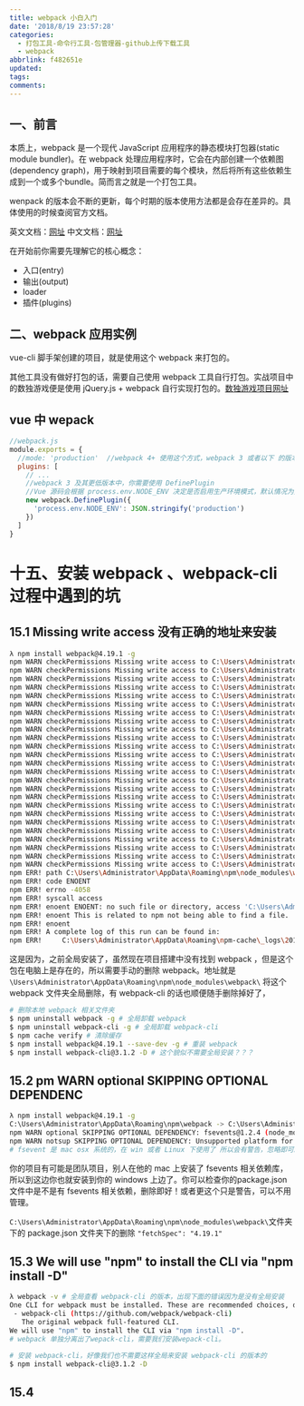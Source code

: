 ```yaml
---
title: webpack 小白入门
date: '2018/8/19 23:57:28'
categories:
  - 打包工具-命令行工具-包管理器-github上传下载工具
  - webpack
abbrlink: f482651e
updated:
tags:
comments:
---
```


## 一、前言

本质上，webpack 是一个现代 JavaScript 应用程序的静态模块打包器(static module bundler)。在 webpack 处理应用程序时，它会在内部创建一个依赖图(dependency graph)，用于映射到项目需要的每个模块，然后将所有这些依赖生成到一个或多个bundle。简而言之就是一个打包工具。

wenpack 的版本会不断的更新，每个时期的版本使用方法都是会存在差异的。具体使用的时候查阅官方文档。

英文文档：[网址](https://webpack.js.org/concepts/)
中文文档：[网址](https://webpack.docschina.org/configuration)

在开始前你需要先理解它的核心概念：

- 入口(entry)
- 输出(output)
- loader
- 插件(plugins)

## 二、webpack 应用实例

vue-cli 脚手架创建的项目，就是使用这个 webpack 来打包的。

其他工具没有做好打包的话，需要自己使用 webpack 工具自行打包。实战项目中的数独游戏便是使用 jQuery.js + webpack 自行实现打包的。[数独游戏项目网址]()






## vue 中 wepack

```js
//webpack.js
module.exports = {
  //mode: 'production'  //webpack 4+ 使用这个方式，webpack 3 或者以下 的版本使用下面的 plugins 插件放入'process.env.NODE_ENV'
  plugins: [
    // ...
    //webpack 3 及其更低版本中，你需要使用 DefinePlugin
    //Vue 源码会根据 process.env.NODE_ENV 决定是否启用生产环境模式，默认情况为开发环境模式。
    new webpack.DefinePlugin({
      'process.env.NODE_ENV': JSON.stringify('production')
    })
  ]
}
```

# 十五、安装 webpack 、webpack-cli 过程中遇到的坑

## 15.1 Missing write access 没有正确的地址来安装

```BASH
λ npm install webpack@4.19.1 -g
npm WARN checkPermissions Missing write access to C:\Users\Administrator\AppData\Roaming\npm\node_modules\webpack\node_modules\async-each # 没有正确的地址来安装
npm WARN checkPermissions Missing write access to C:\Users\Administrator\AppData\Roaming\npm\node_modules\webpack\node_modules\balanced-match
npm WARN checkPermissions Missing write access to C:\Users\Administrator\AppData\Roaming\npm\node_modules\webpack\node_modules\brorand
npm WARN checkPermissions Missing write access to C:\Users\Administrator\AppData\Roaming\npm\node_modules\webpack\node_modules\buffer-from
npm WARN checkPermissions Missing write access to C:\Users\Administrator\AppData\Roaming\npm\node_modules\webpack\node_modules\chownr
npm WARN checkPermissions Missing write access to C:\Users\Administrator\AppData\Roaming\npm\node_modules\webpack\node_modules\console-browserify
npm WARN checkPermissions Missing write access to C:\Users\Administrator\AppData\Roaming\npm\node_modules\webpack\node_modules\constants-browserify
npm WARN checkPermissions Missing write access to C:\Users\Administrator\AppData\Roaming\npm\node_modules\webpack\node_modules\copy-descriptor
npm WARN checkPermissions Missing write access to C:\Users\Administrator\AppData\Roaming\npm\node_modules\webpack\node_modules\core-util-is
npm WARN checkPermissions Missing write access to C:\Users\Administrator\AppData\Roaming\npm\node_modules\webpack\node_modules\decode-uri-component
npm WARN checkPermissions Missing write access to C:\Users\Administrator\AppData\Roaming\npm\node_modules\webpack\node_modules\events
npm WARN checkPermissions Missing write access to C:\Users\Administrator\AppData\Roaming\npm\node_modules\webpack\node_modules\for-in
npm WARN checkPermissions Missing write access to C:\Users\Administrator\AppData\Roaming\npm\node_modules\webpack\node_modules\https-browserify
npm WARN checkPermissions Missing write access to C:\Users\Administrator\AppData\Roaming\npm\node_modules\webpack\node_modules\iferr
npm WARN checkPermissions Missing write access to C:\Users\Administrator\AppData\Roaming\npm\node_modules\webpack\node_modules\inherits
npm WARN checkPermissions Missing write access to C:\Users\Administrator\AppData\Roaming\npm\node_modules\webpack\node_modules\is-accessor-descriptor
npm WARN checkPermissions Missing write access to C:\Users\Administrator\AppData\Roaming\npm\node_modules\webpack\node_modules\is-data-descriptor
npm WARN checkPermissions Missing write access to C:\Users\Administrator\AppData\Roaming\npm\node_modules\webpack\node_modules\is-extglob
npm WARN checkPermissions Missing write access to C:\Users\Administrator\AppData\Roaming\npm\node_modules\webpack\node_modules\is-glob
npm WARN checkPermissions Missing write access to C:\Users\Administrator\AppData\Roaming\npm\node_modules\webpack\node_modules\kind-of
npm WARN checkPermissions Missing write access to C:\Users\Administrator\AppData\Roaming\npm\node_modules\webpack\node_modules\define-property\node_modules\is-descriptor
npm WARN checkPermissions Missing write access to C:\Users\Administrator\AppData\Roaming\npm\node_modules\webpack\node_modules\define-property
npm WARN checkPermissions Missing write access to C:\Users\Administrator\AppData\Roaming\npm\node_modules\webpack\node_modules\fsevents
npm WARN checkPermissions Missing write access to C:\Users\Administrator\AppData\Roaming\npm\node_modules\webpack\node_modules\util
npm WARN checkPermissions Missing write access to C:\Users\Administrator\AppData\Roaming\npm\node_modules\webpack\node_modules\define-property\node_modules
npm ERR! path C:\Users\Administrator\AppData\Roaming\npm\node_modules\webpack\node_modules\async-each
npm ERR! code ENOENT
npm ERR! errno -4058
npm ERR! syscall access
npm ERR! enoent ENOENT: no such file or directory, access 'C:\Users\Administrator\AppData\Roaming\npm\node_modules\webpack\node_modules\async-each'
npm ERR! enoent This is related to npm not being able to find a file.
npm ERR! enoent
npm ERR! A complete log of this run can be found in:
npm ERR!     C:\Users\Administrator\AppData\Roaming\npm-cache\_logs\2018-12-25T02_51_29_082Z-debug.log
```

这是因为，之前全局安装了，虽然现在项目搭建中没有找到 webpack ，但是这个包在电脑上是存在的，所以需要手动的删除 webpack。地址就是`\Users\Administrator\AppData\Roaming\npm\node_modules\webpack\`  将这个 webpack 文件夹全局删除，有 webpack-cli 的话也顺便随手删除掉好了，

```BASH
# 删除本地 webpack 相关文件夹
$ npm uninstall webpack -g # 全局卸载 webpack
$ npm uninstall webpack-cli -g # 全局卸载 webpack-cli
$ npm cache verify # 清除缓存
$ npm install webpack@4.19.1 --save-dev -g # 重装 webpack
$ npm install webpack-cli@3.1.2 -D # 这个貌似不需要全局安装？？？
```

## 15.2 pm WARN optional SKIPPING OPTIONAL DEPENDENC

```BASH
λ npm install webpack@4.19.1 -g
C:\Users\Administrator\AppData\Roaming\npm\webpack -> C:\Users\Administrator\AppData\Roaming\npm\node_modules\webpack\bin\webpack.js
npm WARN optional SKIPPING OPTIONAL DEPENDENCY: fsevents@1.2.4 (node_modules\webpack\node_modules\fsevents):
npm WARN notsup SKIPPING OPTIONAL DEPENDENCY: Unsupported platform for fsevents@1.2.4: wanted {"os":"darwin","arch":"any"} (current: {"os":"win32","arch":"x64"})
# fsevent 是 mac osx 系统的，在 win 或者 Linux 下使用了 所以会有警告，忽略即可。意思就是你已经安装成功了。
```

你的项目有可能是团队项目，别人在他的 mac 上安装了 fsevents 相关依赖库，所以到这边你也就安装到你的 windows 上边了。你可以检查你的package.json 文件中是不是有 fsevents 相关依赖，删除即好！或者更这个只是警告，可以不用管理。

`C:\Users\Administrator\AppData\Roaming\npm\node_modules\webpack\`文件夹下的 package.json 文件夹下的删除
`"fetchSpec": "4.19.1"`

## 15.3 We will use "npm" to install the CLI via "npm install -D"

```BASH
λ webpack -v # 全局查看 webpack-cli 的版本，出现下面的错误因为是没有全局安装
One CLI for webpack must be installed. These are recommended choices, delivered as separate packages:
 - webpack-cli (https://github.com/webpack/webpack-cli)
   The original webpack full-featured CLI.
We will use "npm" to install the CLI via "npm install -D".
# webpack 单独分离出了wepack-cli，需要我们安装wepack-cli。
```

```BASH
# 安装 webpack-cli，好像我们也不需要这样全局来安装 webpack-cli 的版本的
$ npm install webpack-cli@3.1.2 -D
```

## 15.4
